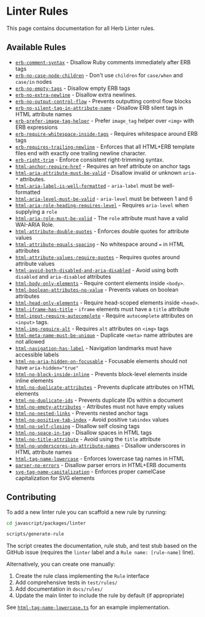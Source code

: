 # Linter Rules

This page contains documentation for all Herb Linter rules.

## Available Rules

- [`erb-comment-syntax`](./erb-comment-syntax.md) - Disallow Ruby comments immediately after ERB tags
- [`erb-no-case-node-children`](./erb-no-case-node-children.md) - Don't use `children` for `case/when` and `case/in` nodes
- [`erb-no-empty-tags`](./erb-no-empty-tags.md) - Disallow empty ERB tags
- [`erb-no-extra-newline`](./erb-no-extra-newline.md) - Disallow extra newlines.
- [`erb-no-output-control-flow`](./erb-no-output-control-flow.md) - Prevents outputting control flow blocks
- [`erb-no-silent-tag-in-attribute-name`](./erb-no-silent-tag-in-attribute-name.md) - Disallow ERB silent tags in HTML attribute names
- [`erb-prefer-image-tag-helper`](./erb-prefer-image-tag-helper.md) - Prefer `image_tag` helper over `<img>` with ERB expressions
- [`erb-require-whitespace-inside-tags`](./erb-require-whitespace-inside-tags.md) - Requires whitespace around ERB tags
- [`erb-requires-trailing-newline`](./erb-requires-trailing-newline.md) - Enforces that all HTML+ERB template files end with exactly one trailing newline character.
- [`erb-right-trim`](./erb-right-trim.md) - Enforce consistent right-trimming syntax.
- [`html-anchor-require-href`](./html-anchor-require-href.md) - Requires an href attribute on anchor tags
- [`html-aria-attribute-must-be-valid`](./html-aria-attribute-must-be-valid.md) - Disallow invalid or unknown `aria-*` attributes.
- [`html-aria-label-is-well-formatted`](./html-aria-label-is-well-formatted.md) - `aria-label` must be well-formatted
- [`html-aria-level-must-be-valid`](./html-aria-level-must-be-valid.md) - `aria-level` must be between 1 and 6
- [`html-aria-role-heading-requires-level`](./html-aria-role-heading-requires-level.md) - Requires `aria-level` when supplying a `role`
- [`html-aria-role-must-be-valid`](./html-aria-role-must-be-valid.md) - The `role` attribute must have a valid WAI-ARIA Role.
- [`html-attribute-double-quotes`](./html-attribute-double-quotes.md) - Enforces double quotes for attribute values
- [`html-attribute-equals-spacing`](./html-attribute-equals-spacing.md) - No whitespace around `=` in HTML attributes
- [`html-attribute-values-require-quotes`](./html-attribute-values-require-quotes.md) - Requires quotes around attribute values
- [`html-avoid-both-disabled-and-aria-disabled`](./html-avoid-both-disabled-and-aria-disabled.md) - Avoid using both `disabled` and `aria-disabled` attributes
- [`html-body-only-elements`](./html-body-only-elements.md) - Require content elements inside `<body>`.
- [`html-boolean-attributes-no-value`](./html-boolean-attributes-no-value.md) - Prevents values on boolean attributes
- [`html-head-only-elements`](./html-head-only-elements.md) - Require head-scoped elements inside `<head>`.
- [`html-iframe-has-title`](./html-iframe-has-title.md) - `iframe` elements must have a `title` attribute
- [`html-input-require-autocomplete`](./html-input-require-autocomplete.md) - Require `autocomplete` attributes on `<input>` tags.
- [`html-img-require-alt`](./html-img-require-alt.md) - Requires `alt` attributes on `<img>` tags
- [`html-meta-name-must-be-unique`](./html-meta-name-must-be-unique.md) - Duplicate `<meta>` name attributes are not allowed
- [`html-navigation-has-label`](./html-navigation-has-label.md) - Navigation landmarks must have accessible labels
- [`html-no-aria-hidden-on-focusable`](./html-no-aria-hidden-on-focusable.md) - Focusable elements should not have `aria-hidden="true"`
- [`html-no-block-inside-inline`](./html-no-block-inside-inline.md) - Prevents block-level elements inside inline elements
- [`html-no-duplicate-attributes`](./html-no-duplicate-attributes.md) - Prevents duplicate attributes on HTML elements
- [`html-no-duplicate-ids`](./html-no-duplicate-ids.md) - Prevents duplicate IDs within a document
- [`html-no-empty-attributes`](./html-no-empty-attributes.md) - Attributes must not have empty values
- [`html-no-nested-links`](./html-no-nested-links.md) - Prevents nested anchor tags
- [`html-no-positive-tab-index`](./html-no-positive-tab-index.md) - Avoid positive `tabindex` values
- [`html-no-self-closing`](./html-no-self-closing.md) - Disallow self closing tags
- [`html-no-space-in-tag`](./html-no-space-in-tag.md) - Disallow spaces in HTML tags
- [`html-no-title-attribute`](./html-no-title-attribute.md) - Avoid using the `title` attribute
- [`html-no-underscores-in-attribute-names`](./html-no-underscores-in-attribute-names.md) - Disallow underscores in HTML attribute names
- [`html-tag-name-lowercase`](./html-tag-name-lowercase.md) - Enforces lowercase tag names in HTML
- [`parser-no-errors`](./parser-no-errors.md) - Disallow parser errors in HTML+ERB documents
- [`svg-tag-name-capitalization`](./svg-tag-name-capitalization.md) - Enforces proper camelCase capitalization for SVG elements

## Contributing

To add a new linter rule you can scaffold a new rule by running:

```bash
cd javascript/packages/linter

scripts/generate-rule
```

The script creates the documentation, rule stub, and test stub based on the GitHub issue (requires the `linter` label and a `Rule name: [rule-name]` line).

Alternatively, you can create one manually:

1. Create the rule class implementing the `Rule` interface
2. Add comprehensive tests in `test/rules/`
3. Add documentation in `docs/rules/`
4. Update the main linter to include the rule by default (if appropriate)

See [`html-tag-name-lowercase.ts`](https://github.com/marcoroth/herb/blob/main/javascript/packages/linter/src/rules/html-tag-name-lowercase.ts) for an example implementation.

